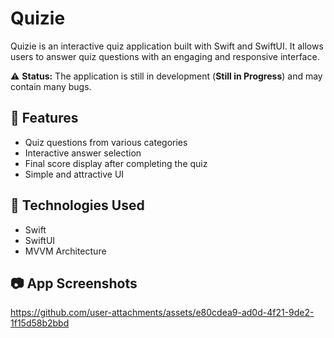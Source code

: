 # Quizie

Quizie is an interactive quiz application built with Swift and SwiftUI. It allows users to answer quiz questions with an engaging and responsive interface.


⚠️ **Status:** The application is still in development (**Still in Progress**) and may contain many bugs.

## 📌 Features
- Quiz questions from various categories
- Interactive answer selection
- Final score display after completing the quiz
- Simple and attractive UI

## 🚀 Technologies Used
- Swift
- SwiftUI
- MVVM Architecture

## 📷 App Screenshots

https://github.com/user-attachments/assets/e80cdea9-ad0d-4f21-9de2-1f15d58b2bbd


